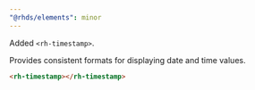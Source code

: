 ```yaml
---
"@rhds/elements": minor
---
```


Added `<rh-timestamp>`.

  Provides consistent formats for displaying date and time values.

  ```html
  <rh-timestamp></rh-timestamp>
  ```
